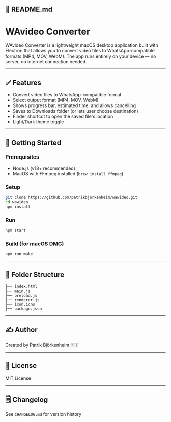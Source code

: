 ## 📄 README.md

# WAvideo Converter

WAvideo Converter is a lightweight macOS desktop application built with Electron that allows you to convert video files to WhatsApp-compatible formats (MP4, MOV, WebM). The app runs entirely on your device — no server, no internet connection needed.

---

## ✅ Features
- Convert video files to WhatsApp-compatible format
- Select output format (MP4, MOV, WebM)
- Shows progress bar, estimated time, and allows cancelling
- Saves to Downloads folder (or lets user choose destination)
- Finder shortcut to open the saved file's location
- Light/Dark theme toggle

---

## 🚀 Getting Started

### Prerequisites
- Node.js (v18+ recommended)
- MacOS with FFmpeg installed (`brew install ffmpeg`)

### Setup
```bash
git clone https://github.com/patrikbjorkenheim/wawideo.git
cd wawideo
npm install
```

### Run
```bash
npm start
```

### Build (for macOS DMG)
```bash
npm run make
```

---

## 📂 Folder Structure
```
├── index.html
├── main.js
├── preload.js
├── renderer.js
├── icon.icns
├── package.json
```

---

## ✍️ Author
Created by Patrik Björkenheim 🇫🇮

---

## 📜 License
MIT License

---

## 🗒 Changelog
See `CHANGELOG.md` for version history
